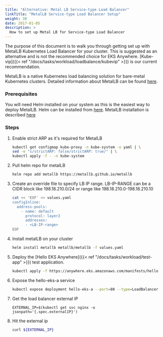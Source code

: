 ```yaml
---
title: "Alternative: Metal LB Service-type Load Balancer"
linkTitle: "MetalLB Service-type Load Balancer Setup"
weight: 30
date: 2017-01-05
description: >
  How to set up Metal LB for Service-type Load Balancer
---
```


<!-- overview -->

The purpose of this document is to walk you through getting set up with MetalLB Kubernetes Load Balancer for your cluster. This is suggested as an alternative and is not the recommended choice for EKS Anywhere. [Kube-vip]({{< ref "/docs/tasks/workload/loadbalance/kubevip" >}}) is our current recommendation.

<!-- body -->

MetalLB is a native Kubernetes load balancing solution for bare-metal Kubernetes clusters. Detailed information about MetalLB can be found [here](https://metallb.universe.tf/).

### Prerequisites

You will need Helm installed on your system as this is the easiest way to deploy MetalLB. Helm can be installed from [here](https://helm.sh/docs/intro/install/).
MetalLB installation is described [here](https://metallb.universe.tf/installation/)

### Steps

1. Enable strict ARP as it's required for MetalLB

    ```bash
    kubectl get configmap kube-proxy -n kube-system -o yaml | \
    sed -e "s/strictARP: false/strictARP: true/" | \
    kubectl apply -f - -n kube-system
    ```

2. Pull helm repo for metalLB

    ```bash
    helm repo add metallb https://metallb.github.io/metallb
    ```

3. Create an override file to specify LB IP range. LB-IP-RANGE can be a CIDR block like 198.18.210.0/24 or range like 198.18.210.0-198.18.210.10

    ```bash
    cat << 'EOF' >> values.yaml
    configInline:
      address-pools:
        - name: default
          protocol: layer2
          addresses:
          - <LB-IP-range>
    EOF
    ```

4. Install metalLB on your cluster

    ```bash
    helm install metallb metallb/metallb -f values.yaml
    ```

5. Deploy the [Hello EKS Anywhere]({{< ref "/docs/tasks/workload/test-app" >}}) test application.

    ```bash
    kubectl apply -f https://anywhere.eks.amazonaws.com/manifests/hello-eks-a.yaml
    ```

6. Expose the hello-eks-a service

    ```bash
    kubectl expose deployment hello-eks-a --port=80 --type=LoadBalancer --name=hello-eks-a
    ```

7. Get the load balancer external IP

    ```
    EXTERNAL_IP=$(kubectl get svc nginx -o jsonpath='{.spec.externalIP}')
    ```

8. Hit the external ip

    ```bash
    curl ${EXTERNAL_IP}
    ```
